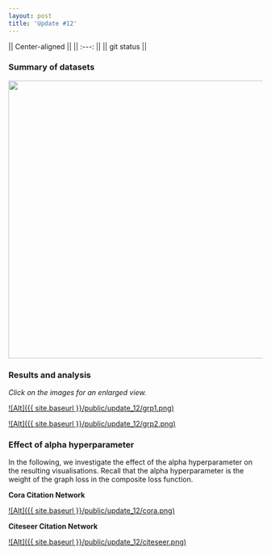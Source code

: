 ```yaml
---
layout: post
title: 'Update #12'
---
```

|| Center-aligned ||
||     :---:      ||
|| git status     ||

### Summary of datasets
<center>
<img src="{{ site.baseurl }}/public/update_12/datasets.png" width="550">
</center>

### Results and analysis
_Click on the images for an enlarged view._

[![Alt]({{ site.baseurl }}/public/update_12/grp1.png)](https://leowyy.github.io/public/update_12/grp1.png)

[![Alt]({{ site.baseurl }}/public/update_12/grp2.png)](https://leowyy.github.io/public/update_12/grp2.png)

### Effect of alpha hyperparameter
In the following, we investigate the effect of the alpha hyperparameter on the resulting visualisations. Recall that the alpha hyperparameter is the weight of the graph loss in the composite loss function.

__Cora Citation Network__

[![Alt]({{ site.baseurl }}/public/update_12/cora.png)](https://leowyy.github.io/public/update_12/cora.png)


__Citeseer Citation Network__

[![Alt]({{ site.baseurl }}/public/update_12/citeseer.png)](https://leowyy.github.io/public/update_12/citeseer.png)

